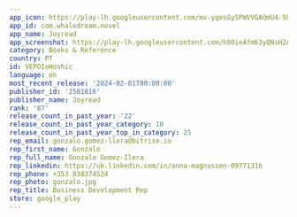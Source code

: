 ```yaml
---
app_icon: https://play-lh.googleusercontent.com/mv-yqesGySPWVVGAQmU4-5hPii4kjHvC9WKBrR3fEJSr8hurJ_yaWMrzlsOktJ1XDQ
app_id: com.whaledream.novel
app_name: Joyread
app_screenshot: https://play-lh.googleusercontent.com/h0OieAfm63yQNsH2AhTlLHPYWlbbuE3cgskA_shi1xnZZNVTxOBDhgPioM64RUIcnTU
category: Books & Reference
country: PT
id: VEPOIoHoshic
language: en
most_recent_release: '2024-02-01T00:00:00'
publisher_id: '2581816'
publisher_name: Joyread
rank: '87'
release_count_in_past_year: '22'
release_count_in_past_year_category: 10
release_count_in_past_year_top_in_category: 25
rep_email: gonzalo.gomez-llera@bitrise.io
rep_first_name: Gonzalo
rep_full_name: Gonzalo Gomez-Ilera
rep_linkedin: https://uk.linkedin.com/in/anna-magnussen-0977131b
rep_phone: +353 838374524
rep_photo: gonzalo.jpg
rep_title: Business Development Rep
store: google_play
---
```

